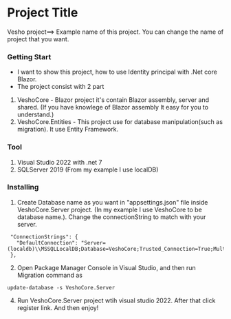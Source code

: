 # Project Title

Vesho project==> Example name of this project. You can change the name of project that you want.
### Getting Start
* I want to show this project, how to use Identity principal with .Net core Blazor.
* The project consist with 2 part
1. VeshoCore - Blazor project it's contain Blazor assembly, server and shared. (If you have knowlege of Blazor assembly It easy for you to understand.)
2. VeshoCore.Entities - This project use for database manipulation(such as migration). It use Entity Framework.
 
### Tool
  1. Visual Studio 2022 with .net 7
  2. SQLServer 2019 (From my example I use localDB)
  
### Installing

1. Create Database name as you want in "appsettings.json" file inside VeshoCore.Server project. (In my example I use VeshoCore to be database name.). Change the connectionString to match with your server.
 ```
  "ConnectionStrings": {
    "DefaultConnection": "Server=(localdb)\\MSSQLLocalDB;Database=VeshoCore;Trusted_Connection=True;MultipleActiveResultSets=true"
  },
```
2. Open Package Manager Console in Visual Studio, and then run Migration command as
```
update-database -s VeshoCore.Server
```
4. Run VeshoCore.Server project wtih visual studio 2022. After that click register link. And then enjoy!


